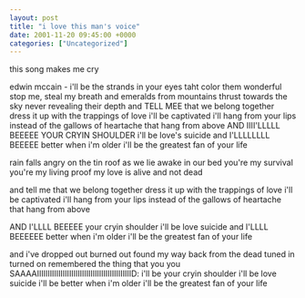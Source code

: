 ```yaml
---
layout: post
title: "i love this man's voice"
date: 2001-11-20 09:45:00 +0000
categories: ["Uncategorized"]
---
```


this song makes me cry

edwin mccain - i'll be
the strands in your eyes taht color them wonderful stop me, steal my breath
and emeralds from mountains thrust towards the sky
never revealing their depth
and TELL MEE that we belong together
dress it up
with the trappings of love
i'll be captivated i'll hang from your lips instead of the gallows
of heartache that hang from above
AND IIII'LLLLL BEEEEE 
YOUR CRYIN SHOULDER
i'll be 
love's suicide
and I'LLLLLLLL BEEEEE better when i'm older
i'll be
the greatest fan of your life

rain falls
angry on the tin roof
as we lie awake in our bed
you're my survival you're my living proof
my love is alive
and not dead

and tell me that we belong together
dress it up with the trappings of love
i'll be captivated i'll hang from your lips instead of the gallows
of heartache
that hang from above

AND I'LLLL BEEEEE
your cryin shoulder
i'll be
love suicide
and I'LLLL BEEEEEE
better when i'm older
i'll be
the greatest fan of your life

and i've dropped out
burned out
found my way back from the dead
tuned in
turned on
remembered the thing that you
you SAAAAIIIIIIIIIIIIIIIIIIIIIIIIIIIIIIIIIIIIIIIIIIIID:
i'll be your cryin shoulder i'll be love suicide i'll be better when i'm older i'll be 
the greatest
fan of your life